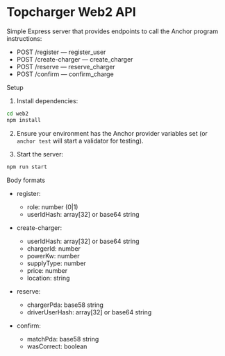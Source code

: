 # Topcharger Web2 API

Simple Express server that provides endpoints to call the Anchor program instructions:

- POST /register — register_user
- POST /create-charger — create_charger
- POST /reserve — reserve_charger
- POST /confirm — confirm_charge

Setup

1. Install dependencies:

```bash
cd web2
npm install
```

2. Ensure your environment has the Anchor provider variables set (or `anchor test` will start a validator for testing).

3. Start the server:

```bash
npm run start
```

Body formats

- register:
  - role: number (0|1)
  - userIdHash: array[32] or base64 string

- create-charger:
  - userIdHash: array[32] or base64 string
  - chargerId: number
  - powerKw: number
  - supplyType: number
  - price: number
  - location: string

- reserve:
  - chargerPda: base58 string
  - driverUserHash: array[32] or base64 string

- confirm:
  - matchPda: base58 string
  - wasCorrect: boolean
